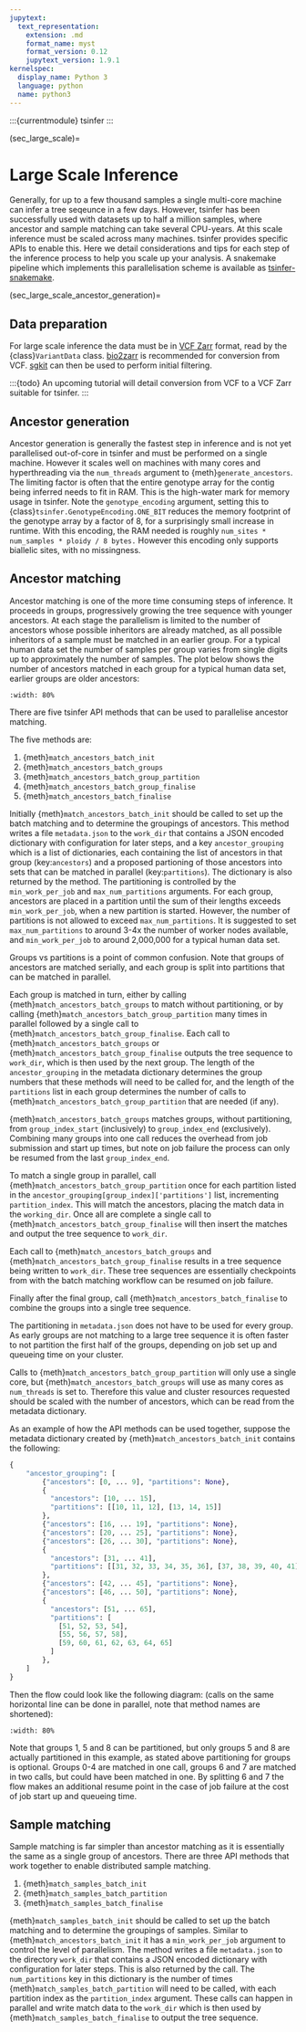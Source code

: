 ```yaml
---
jupytext:
  text_representation:
    extension: .md
    format_name: myst
    format_version: 0.12
    jupytext_version: 1.9.1
kernelspec:
  display_name: Python 3
  language: python
  name: python3
---
```


:::{currentmodule} tsinfer
:::

(sec_large_scale)=

# Large Scale Inference

Generally, for up to a few thousand samples a single multi-core machine
can infer a tree seqeunce in a few days. However, tsinfer has been
successfully used with datasets up to half a million samples, where
ancestor and sample matching can take several CPU-years.
At this scale inference must be scaled across many machines.
tsinfer provides specific APIs to enable this.
Here we detail considerations and tips for each step of the
inference process to help you scale up your analysis. A snakemake pipeline
which implements this parallelisation scheme is available as
[tsinfer-snakemake](https://github.com/benjeffery/tsinfer-snakemake).

(sec_large_scale_ancestor_generation)=

## Data preparation

For large scale inference the data must be in [VCF Zarr](https://github.com/sgkit-dev/vcf-zarr-spec)
format, read by the {class}`VariantData` class. [bio2zarr](https://github.com/sgkit-dev/bio2zarr)
is recommended for conversion from VCF. [sgkit](https://github.com/sgkit-dev/sgkit) can then
be used to perform initial filtering.

:::{todo}
An upcoming tutorial will detail conversion from VCF to a VCF Zarr suitable for tsinfer.
:::


## Ancestor generation

Ancestor generation is generally the fastest step in inference and is not yet
parallelised out-of-core in tsinfer and must be performed on a single machine.
However it scales well on machines with
many cores and hyperthreading via the `num_threads` argument to
{meth}`generate_ancestors`. The limiting factor is often that the
entire genotype array for the contig being inferred needs to fit in RAM.
This is the high-water mark for memory usage in tsinfer.
Note the `genotype_encoding` argument, setting this to
{class}`tsinfer.GenotypeEncoding.ONE_BIT` reduces the memory footprint of
the genotype array by a factor of 8, for a surprisingly small increase in
runtime. With this encoding, the RAM needed is roughly 
`num_sites * num_samples * ploidy / 8 bytes.` However this encoding
only supports biallelic sites, with no missingness.

## Ancestor matching

Ancestor matching is one of the more time consuming steps of inference. It
proceeds in groups, progressively growing the tree sequence with younger
ancestors. At each stage the parallelism is limited to the number of ancestors
whose possible inheritors are already matched, as all possible inheritors
of a sample must be matched in an earlier group. For a typical human data set
the number of samples per group varies from single digits up to approximately
the number of samples.
The plot below shows the number of ancestors matched in each group for a typical
human data set, earlier groups are older ancestors:

```{figure} _static/ancestor_grouping.png
:width: 80%
```

There are five tsinfer API methods that can be used to parallelise ancestor
matching. 

The five methods are:

1. {meth}`match_ancestors_batch_init`
2. {meth}`match_ancestors_batch_groups`
3. {meth}`match_ancestors_batch_group_partition`
4. {meth}`match_ancestors_batch_group_finalise`
5. {meth}`match_ancestors_batch_finalise`

Initially {meth}`match_ancestors_batch_init` should be called to 
set up the batch matching and to determine the groupings of ancestors.
This method writes a file `metadata.json` to the `work_dir` that contains
a JSON encoded dictionary with configuration for later steps, and a key
`ancestor_grouping` which is a list of dictionaries, each containing the
list of ancestors in that group (key:`ancestors`) and a proposed partioning of
those ancestors into sets that can be matched in parallel (key:`partitions`).
The dictionary is also returned by the method.
The partitioning is controlled by the `min_work_per_job` and `max_num_partitions`
arguments. For each group, ancestors are placed in a partition until the sum of their
lengths exceeds `min_work_per_job`, when a new partition is started. However, the
number of partitions is not allowed to exceed `max_num_partitions`. It is suggested
to set `max_num_partitions` to around 3-4x the number of worker nodes available,
and `min_work_per_job` to around 2,000,000 for a typical human data set.

Groups vs partitions is a point of common confusion. Note that groups of ancestors
are matched serially, and each group is split into partitions that can be
matched in parallel.

Each group is matched in turn, either by calling {meth}`match_ancestors_batch_groups`
to match without partitioning, or by calling {meth}`match_ancestors_batch_group_partition`
many times in parallel followed by a single call to {meth}`match_ancestors_batch_group_finalise`.
Each call to {meth}`match_ancestors_batch_groups` or {meth}`match_ancestors_batch_group_finalise`
outputs the tree sequence to `work_dir`, which is then used by the next group. The length of
the `ancestor_grouping` in the metadata dictionary determines the group numbers that these methods
will need to be called for, and the length of the `partitions` list in each group determines
the number of calls to {meth}`match_ancestors_batch_group_partition` that are needed (if any).

{meth}`match_ancestors_batch_groups` matches groups, without partitioning, from
`group_index_start` (inclusively) to `group_index_end` (exclusively). Combining
many groups into one call reduces the overhead from job submission and start
up times, but note on job failure the process can only be resumed from the
last `group_index_end`.

To match a single group in parallel, call {meth}`match_ancestors_batch_group_partition`
once for each partition listed in the `ancestor_grouping[group_index]['partitions']` list,
incrementing `partition_index`. This will match the ancestors, placing the match data in
the `working_dir`. Once all are complete a single call to
{meth}`match_ancestors_batch_group_finalise` will then insert the matches and
output the tree sequence to `work_dir`.

Each call to {meth}`match_ancestors_batch_groups` and {meth}`match_ancestors_batch_group_finalise` results in a tree sequence being written to `work_dir`.
These tree sequences are essentially checkpoints from with the batch matching workflow
can be resumed on job failure.

Finally after the final group, call {meth}`match_ancestors_batch_finalise` to
combine the groups into a single tree sequence.

The partitioning in `metadata.json` does not have to be used for every group. As early groups are
not matching to a large tree sequence it is often faster to not partition the first half of the
groups, depending on job set up and queueing time on your cluster.

Calls to {meth}`match_ancestors_batch_group_partition` will only use a single core, but 
{meth}`match_ancestors_batch_groups` will use as many cores as `num_threads` is set to.
Therefore this value and cluster resources requested should be scaled with the number of ancestors,
which can be read from the metadata dictionary.

As an example of how the API methods can be used together, suppose the metadata dictionary
created by {meth}`match_ancestors_batch_init` contains the following:

```python
{
    "ancestor_grouping": [
        {"ancestors": [0, ... 9], "partitions": None},
        {
          "ancestors": [10, ... 15],
          "partitions": [[10, 11, 12], [13, 14, 15]]
        },
        {"ancestors": [16, ... 19], "partitions": None},
        {"ancestors": [20, ... 25], "partitions": None},
        {"ancestors": [26, ... 30], "partitions": None},
        {
          "ancestors": [31, ... 41],
          "partitions": [[31, 32, 33, 34, 35, 36], [37, 38, 39, 40, 41]]
        },
        {"ancestors": [42, ... 45], "partitions": None},
        {"ancestors": [46, ... 50], "partitions": None},
        {
          "ancestors": [51, ... 65],
          "partitions": [
            [51, 52, 53, 54],
            [55, 56, 57, 58],
            [59, 60, 61, 62, 63, 64, 65]
          ]
        },
    ]
}
```
Then the flow could look like the following diagram: (calls on the same horizontal line can be
done in parallel, note that method names are shortened):

```{figure} _static/example_flow.svg
:width: 80%
```

Note that groups 1, 5 and 8 can be partitioned, but only groups 5 and 8 are actually partitioned in this example, as stated above partitioning for groups is optional. Groups 0-4 are matched in one call, groups 6 and 7 are matched in two calls, but
could have been matched in one. By splitting 6 and 7 the flow makes an additional resume point in the case of job failure at the cost of job start up and queueing time.


## Sample matching 

Sample matching is far simpler than ancestor matching as it is essentially the same as a single group
of ancestors. There are three API methods that work together to enable distributed sample matching.

1. {meth}`match_samples_batch_init`
2. {meth}`match_samples_batch_partition`
3. {meth}`match_samples_batch_finalise`

{meth}`match_samples_batch_init` should be called to set up the batch matching and to determine the
groupings of samples. Similar to {meth}`match_ancestors_batch_init` it has a `min_work_per_job`  argument to control the level of parallelism. The method writes a file
`metadata.json` to the directory `work_dir` that contains a JSON encoded dictionary with
configuration for later steps. This is also returned by the call. The `num_partitions` key in
this dictionary is the number of times {meth}`match_samples_batch_partition` will need
to be called, with each partition index as the `partition_index` argument. These calls can happen
in parallel and write match data to the `work_dir` which is then used by
{meth}`match_samples_batch_finalise` to output the tree sequence.